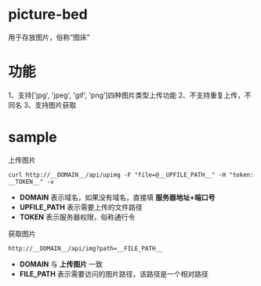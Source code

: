 # picture-bed
用于存放图片，俗称“图床”

# 功能
1、支持['jpg', 'jpeg', 'gif', 'png']四种图片类型上传功能
2、不支持重复上传，不同名
3、支持图片获取

# sample
上传图片
```angular2html
curl http://__DOMAIN__/api/upimg -F "file=@__UPFILE_PATH__" -H "token: __TOKEN__" -v
```
* __DOMAIN__ 表示域名，如果没有域名，直接填 **服务器地址+端口号**
* __UPFILE_PATH__ 表示需要上传的文件路径
* __TOKEN__ 表示服务器权限，俗称通行令

获取图片
```angular2html
http://__DOMAIN__/api/img?path=__FILE_PATH__
```
* __DOMAIN__ 与 **上传图片** 一致
* __FILE_PATH__ 表示需要访问的图片路径，该路径是一个相对路径
